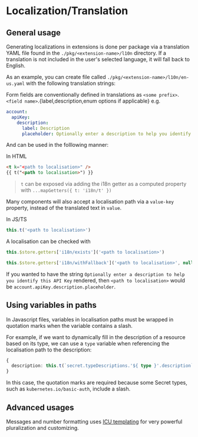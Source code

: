 # Localization/Translation

## General usage

Generating localizations in extensions is done per package via a translation YAML file found in the `./pkg/<extension-name>/l10n` directory. If a translation is not included in the user's selected language, it will fall back to English.

As an example, you can create file called `./pkg/<extension-name>/l10n/en-us.yaml` with the following translation strings:

Form fields are conventionally defined in translations as `<some prefix>`.`<field name>`.\{label,description,enum options if applicable\} e.g.

```yml
account:
  apiKey:
    description:
      label: Description
      placeholder: Optionally enter a description to help you identify this API Key
```

And can be used in the folllowing manner:

In HTML

```html
<t k="<path to localisation>" />
{{ t("<path to localisation>") }}
```

> `t` can be exposed via adding the i18n getter as a computed property with `...mapGetters({ t: 'i18n/t' })`

Many components will also accept a localisation path via a `value-key` property, instead of the translated text in `value`.

In JS/TS

```ts
this.t('<path to localisation>')
```

A localisation can be checked with

```ts
this.$store.getters['i18n/exists']('<path to localisation>')

this.$store.getters['i18n/withFallback']('<path to localisation>', null, '<fallback>'))
```

If you wanted to have the string `Optionally enter a description to help you identify this API Key` rendered, then `<path to localisation>` would be `account.apiKey.description.placeholder`.

## Using variables in paths

In Javascript files, variables in localisation paths must be wrapped in quotation marks when the variable contains a slash.

For example, if we want to dynamically fill in the description of a resource based on its type, we can use a `type` variable when referencing the localisation path to the description:

```ts
{
  description: this.t(`secret.typeDescriptions.'${ type }'.description`),
}
```

In this case, the quotation marks are required because some Secret types, such as `kubernetes.io/basic-auth`, include a slash.

## Advanced usages

Messages and number formatting uses [ICU templating](https://formatjs.io/docs/intl-messageformat) for very powerful pluralization and customizing. 